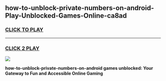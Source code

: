 
## how-to-unblock-private-numbers-on-android-Play-Unblocked-Games-Online-ca8ad
<h3>
<a href="https://premium76.site?title=how-to-unblock-private-numbers-on-android&ref=25A">CLICK TO PLAY</a></h3>
<hr>

<h3>
<a href="https://premium76.site?title=how-to-unblock-private-numbers-on-android&ref=25A">CLICK 2 PLAY</a>
  
</h3>

<a href="https://premium76.site?title=how-to-unblock-private-numbers-on-android&ref=25A"><img src="https://clearcache.store/games.png"></a>


**how-to-unblock-private-numbers-on-android games unblocked: Your Gateway to Fun and Accessible Online Gaming**
